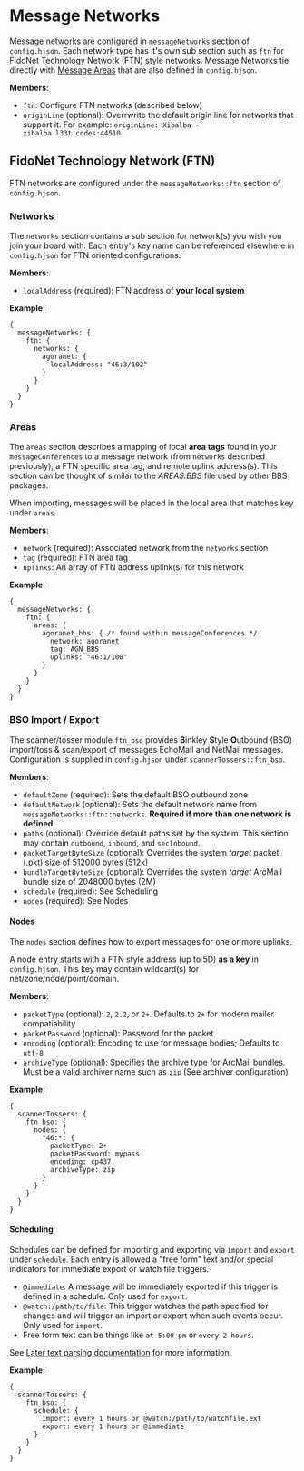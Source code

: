 # Message Networks
Message networks are configured in `messageNetworks` section of `config.hjson`. Each network type has it's own sub section such as `ftn` for FidoNet Technology Network (FTN) style networks. Message Networks tie directly with [Message Areas](msg_conf_area.md) that are also defined in `config.hjson`.

**Members**:
  * `ftn`: Configure FTN networks (described below)
  * `originLine` (optional): Overrwrite the default origin line for networks that support it. For example: `originLine: Xibalba - xibalba.l33t.codes:44510`

## FidoNet Technology Network (FTN)
FTN networks are configured under the `messageNetworks::ftn` section of `config.hjson`.

### Networks
The `networks` section contains a sub section for network(s) you wish you join your board with. Each entry's key name can be referenced elsewhere in `config.hjson` for FTN oriented configurations.

**Members**:
  * `localAddress` (required): FTN address of **your local system**
  
**Example**:
```hjson
{
  messageNetworks: {
    ftn: {
      networks: {
        agoranet: {
          localAddress: "46:3/102"
        }
      }
    }
  }
}
```
  
### Areas
The `areas` section describes a mapping of local **area tags** found in your `messageConferences` to a message network (from `networks` described previously), a FTN specific area tag, and remote uplink address(s). This section can be thought of similar to the *AREAS.BBS* file used by other BBS packages.

When importing, messages will be placed in the local area that matches key under `areas`.

**Members**:
  * `network` (required): Associated network from the `networks` section
  * `tag` (required): FTN area tag
  * `uplinks`: An array of FTN address uplink(s) for this network

**Example**:
```hjson
{
  messageNetworks: {
    ftn: {
      areas: {
        agoranet_bbs: { /* found within messageConferences */
          network: agoranet
          tag: AGN_BBS
          uplinks: "46:1/100"
        }
      }
    }
  }
}
```

### BSO Import / Export
The scanner/tosser module `ftn_bso` provides **B**inkley **S**tyle **O**utbound (BSO) import/toss & scan/export of messages EchoMail and NetMail messages. Configuration is supplied in `config.hjson` under `scannerTossers::ftn_bso`.

**Members**:
  * `defaultZone` (required): Sets the default BSO outbound zone
  * `defaultNetwork` (optional): Sets the default network name from `messageNetworks::ftn::networks`. **Required if more than one network is defined**.
  * `paths` (optional): Override default paths set by the system. This section may contain `outbound`, `inbound`, and `secInbound`.
  * `packetTargetByteSize` (optional): Overrides the system *target* packet (.pkt) size of 512000 bytes (512k)
  * `bundleTargetByteSize` (optional): Overrides the system *target* ArcMail bundle size of 2048000 bytes (2M)
  * `schedule` (required): See Scheduling
  * `nodes` (required): See Nodes

#### Nodes
The `nodes` section defines how to export messages for one or more uplinks. 

A node entry starts with a FTN style address (up to 5D) **as a key** in `config.hjson`. This key may contain wildcard(s) for net/zone/node/point/domain.

**Members**:
  * `packetType` (optional): `2`, `2.2`, or `2+`. Defaults to `2+` for modern mailer compatiability
  * `packetPassword` (optional): Password for the packet
  * `encoding` (optional): Encoding to use for message bodies; Defaults to `utf-8`
  * `archiveType` (optional): Specifies the archive type for ArcMail bundles. Must be a valid archiver name such as `zip` (See archiver configuration)

**Example**:
```hjson
{
  scannerTossers: {
    ftn_bso: {
      nodes: {
        "46:*: {
          packetType: 2+
          packetPassword: mypass
          encoding: cp437
          archiveType: zip
        }
      }
    }
  }
}
```

#### Scheduling
Schedules can be defined for importing and exporting via `import` and `export` under `schedule`. Each entry is allowed a "free form" text and/or special indicators for immediate export or watch file triggers.

  * `@immediate`: A message will be immediately exported if this trigger is defined in a schedule. Only used for `export`.
  * `@watch:/path/to/file`: This trigger watches the path specified for changes and will trigger an import or export when such events occur. Only used for `import`.
  * Free form text can be things like `at 5:00 pm` or `every 2 hours`. 
  
See [Later text parsing documentation](http://bunkat.github.io/later/parsers.html#text) for more information.

**Example**:
```hjson
{
  scannerTossers: {
    ftn_bso: {
      schedule: {
        import: every 1 hours or @watch:/path/to/watchfile.ext
        export: every 1 hours or @immediate
      }
    }
  }
}
```